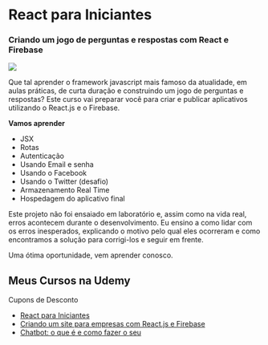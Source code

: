 # React para Iniciantes
### Criando um jogo de perguntas e respostas com React e Firebase
![](https://udemy-images.udemy.com/course/100x100/1735528_06cc.jpg)

Que tal aprender o framework javascript mais famoso da atualidade, em aulas práticas, de curta duração e construindo um jogo de perguntas e respostas? Este curso vai preparar você para criar e publicar aplicativos utilizando o React.js e o Firebase.


**Vamos aprender**

* JSX
* Rotas
* Autenticação
* Usando Email e senha
* Usando o Facebook
* Usando o Twitter (desafio)
* Armazenamento Real Time
* Hospedagem do aplicativo final

Este projeto não foi ensaiado em laboratório e, assim como na vida real, erros acontecem durante o desenvolvimento. Eu ensino a como lidar com os erros inesperados, explicando o motivo pelo qual eles ocorreram e como encontramos a solução para corrigi-los e seguir em frente.

Uma ótima oportunidade, vem aprender conosco.

## Meus Cursos na Udemy 
Cupons de Desconto

- [React para Iniciantes](https://www.udemy.com/react-para-iniciantes/?couponCode=GITHUB-CUPOM)
- [Criando um site para empresas com React.js e Firebase](https://www.udemy.com/xumes-react-criando-site-para-empresa/?couponCode=CUPOM-GITHUB)
- [Chatbot: o que é e como fazer o seu](https://www.udemy.com/criando-chatbots/?couponCode=GITHUB-PROMO)
